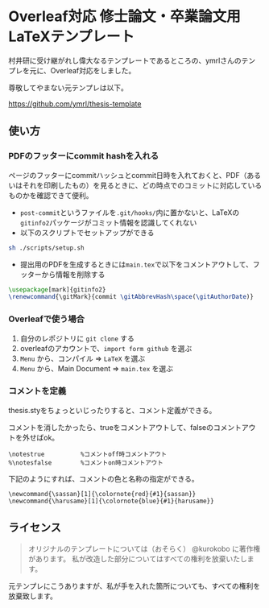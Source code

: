 # Overleaf対応 修士論文・卒業論文用LaTeXテンプレート

村井研に受け継がれし偉大なるテンプレートであるところの、ymrlさんのテンプレを元に、Overleaf対応をしました。

尊敬してやまない元テンプレは以下。

https://github.com/ymrl/thesis-template

## 使い方

### PDFのフッターにcommit hashを入れる

ページのフッターにcommitハッシュとcommit日時を入れておくと、PDF（あるいはそれを印刷したもの）を見るときに、どの時点でのコミットに対応しているものかを確認できて便利。

- `post-commit`というファイルを`.git/hooks/`内に置かないと、LaTeXの`gitinfo2`パッケージがコミット情報を認識してくれない
- 以下のスクリプトでセットアップができる

```sh
sh ./scripts/setup.sh
```

- 提出用のPDFを生成するときには`main.tex`で以下をコメントアウトして、フッターから情報を削除する

```tex
\usepackage[mark]{gitinfo2}
\renewcommand{\gitMark}{commit \gitAbbrevHash\space(\gitAuthorDate)}
```

### Overleafで使う場合
1. 自分のレポジトリに `git clone` する
2. overleafのアカウントで、`import form github` を選ぶ
3. `Menu` から、コンパイル => `LaTeX` を選ぶ
4. `Menu` から、Main Document => `main.tex` を選ぶ


### コメントを定義
thesis.styをちょっといじったりすると、コメント定義ができる。

コメントを消したかったら、trueをコメントアウトして、falseのコメントアウトを外せばok。
```
\notestrue          %コメントoff時コメントアウト
%\notesfalse        %コメントon時コメントアウト
```

下記のようにすれば、コメントの色と名称の指定ができる。
```
\newcommand{\sassan}[1]{\colornote{red}{#1}{sassan}}
\newcommand{\harusame}[1]{\colornote{blue}{#1}{harusame}}
```

## ライセンス
>オリジナルのテンプレートについては（おそらく） @kurokobo に著作権があります。
>私が改造した部分についてはすべての権利を放棄いたします。

元テンプレにこうありますが、私が手を入れた箇所についても、すべての権利を放棄致します。
